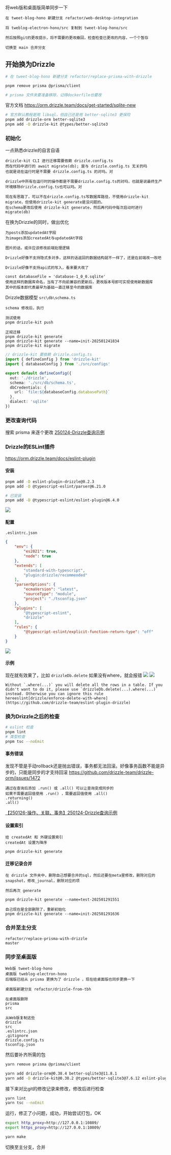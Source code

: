 将web版和桌面版简单同步一下
```
在 tweet-blog-hono 新建分支 refactor/web-desktop-integration

将 tweblog-electron-hono/src 复制到 tweet-blog-hono/src

然后按照git的更改提示，将不需要的更改撤回，检查检查已更改的内容，一个个暂存

切换至 main 合并分支
```

## 开始换为Drizzle
```sh
# 在 tweet-blog-hono 新建分支 refactor/replace-prisma-with-drizzle

pnpm remove prisma @prisma/client

# prisma 文件夹要准备移除，记得dockerfile也要改
```

官方文档 https://orm.drizzle.team/docs/get-started/sqlite-new
```sh
# 官方默认教程是用 libsql，但自己还是用 better-sqlite3 更保险
pnpm add drizzle-orm better-sqlite3
pnpm add -D drizzle-kit @types/better-sqlite3
```

### 初始化
一点熟悉drizzle的自言自语
```
drizzle-kit CLI 进行迁移需要依赖 drizzle.config.ts
而在代码中进行的 await migrate(db); 是与 drizzle.config.ts 无关的吗
也就是说在运行时是不需要 drizzle.config.ts 的对吗。对

drizzle中所有在运行时的操作都是不需要drizzle.config.ts的对吗，也就是说最终生产环境移除drizzle.config.ts也可以吗。对

现在有思路了，可以不在drizzle.config.ts写数据库路径，不使用drizzle-kit migrate，但使用drizzle-kit generate是没问题的。
在schema更改后使用 drizzle-kit generate，然后再代码中每次启动时进行 migrate(db)
```

在换为Drizzle的同时，做出优化
```
为posts添加updatedAt字段
为images添加createdAt与updatedAt字段

图片的话，或许应该修改前端处理逻辑

Drizzle好像不支持隐式多对多，这样的话返回的数据结构就不一样了，还是在前端改一改吧

Drizzle好像不支持api式的写入，看来要大改了

const databaseFile = 'database-1_0_0.sqlite'
使用这样的数据库命名，当有了不向前兼容的更新后，更改版本号即可实现使用新数据库
其中的版本即代表最早为基础一直迁移至今的数据库

```

Drizzle数据模型 `src\db\schema.ts`
```
schema 修改后，执行 

测试使用
pnpm drizzle-kit push

正规迁移
pnpm drizzle-kit generate
pnpm drizzle-kit generate --name=init-202501241834
pnpm drizzle-kit migrate
```

```ts
// drizzle-kit 要依赖 drizzle.config.ts
import { defineConfig } from 'drizzle-kit'
import { databaseConfig } from './src/configs'

export default defineConfig({
  out: './drizzle',
  schema: './src/db/schema.ts',
  dbCredentials: {
    url: `file:${databaseConfig.databasePath}`
  },
  dialect: 'sqlite'
})
```

### 更改查询代码
搜索 prisma 来逐个更改
[250124-Drizzle查询示例](笔记241207/250124-Drizzle查询示例.md)


### Drizzle的ESLint插件
https://orm.drizzle.team/docs/eslint-plugin

#### 安装
```sh
pnpm add -D eslint-plugin-drizzle@0.2.3
pnpm add -D @typescript-eslint/parser@6.21.0

# 已安装
pnpm add -D @typescript-eslint/eslint-plugin@6.4.0 
```
![](assets/Pasted%20image%2020250128123609.png)

#### 配置
`.eslintrc.json`
```json
{
    "env": {
        "es2021": true,
        "node": true
    },
    "extends": [
        "standard-with-typescript",
        "plugin:drizzle/recommended"
    ],
    "parserOptions": {
        "ecmaVersion": "latest",
        "sourceType": "module",
        "project": "./tsconfig.json"
    },
    "plugins": [
        "@typescript-eslint",
        "drizzle"
    ],
    "rules": {
        "@typescript-eslint/explicit-function-return-type": "off"
    }
}
```
![](assets/Pasted%20image%2020250128123300.png)

#### 示例
现在就有效果了，比如 `drizzleDb.delete` 如果没有where，就会报错
![](assets/Pasted%20image%2020250128124036.png)
![](assets/Pasted%20image%2020250128124131.png)
```
Without `.where(...)` you will delete all the rows in a table. If you didn't want to do it, please use `drizzleDb.delete(...).where(...)` instead. Otherwise you can ignore this rule hereeslint[drizzle/enforce-delete-with-where](https://github.com/drizzle-team/eslint-plugin-drizzle)
```


### 换为Drizzle之后的检查
```sh
# eslint 检查
pnpm lint
# 类型检查
pnpm tsc --noEmit
```

#### 事务错误
发现不管是手动rollback还是抛出错误，事务都无法回滚。好像事务函数不能是异步的，只能是同步的才支持回滚
https://github.com/drizzle-team/drizzle-orm/issues/1472
```
通过在查询后添加 .run() 或 .all() 可以让查询变成同步的
如果不需要返回值使用 .run() ，需要返回值使用 .all()
.returning()
.all()
```
[【250126-操作、关联、事务】250124-Drizzle查询示例](笔记241207/250124-Drizzle查询示例.md#250126-操作、关联、事务)

#### 设置索引
```
给 createdAt 和 外键设置索引
createdAt 设置为降序

pnpm drizzle-kit generate
```

#### 迁移记录合并
```
在 drizzle 文件夹中，删除自己想要合并的sql，然后还要在meta里修改，删除对应的snapshot，修改_journal，删除对应的项

然后再次 generate

pnpm drizzle-kit generate --name=test-202501291551

自己现在是全部删除了，重新初始化
pnpm drizzle-kit generate --name=init-202501291636
```

### 合并至主分支
```
refactor/replace-prisma-with-drizzle
master
```

### 同步至桌面版
```
Web版 tweet-blog-hono
桌面版 tweblog-electron-hono
后端版已经从 prisma 更换为了 drizzle ，现在给桌面版也同步更换一下

桌面版新建分支 refactor/drizzle-from-tbh

在桌面版删除
prisma
src

从Web版复制这些
drizzle
src
.eslintrc.json
.gitignore
drizzle.config.ts
tsconfig.json
```

然后要补齐所需的包
```sh
yarn remove prisma @prisma/client

yarn add drizzle-orm@0.38.4 better-sqlite3@11.8.1
yarn add -D drizzle-kit@0.30.2 @types/better-sqlite3@7.6.12 eslint-plugin-drizzle@0.2.3 @typescript-eslint/parser@6.21.0
```

接下来对比git的修改记录来修改，修改后进行检查
```sh
yarn lint
yarn tsc --noEmit
```

运行，修正了小问题，成功，开始尝试打包，OK
```sh
export http_proxy=http://127.0.0.1:10809/
export https_proxy=http://127.0.0.1:10809/

yarn make
```

切换至主分支，合并

